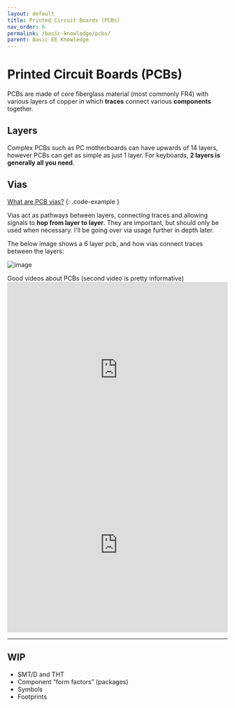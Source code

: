 ```yaml
---
layout: default
title: Printed Circuit Boards (PCBs)
nav_order: 6
permalink: /basic-knowledge/pcbs/
parent: Basic EE Knowledge
---
```


# Printed Circuit Boards (PCBs)

PCBs are made of core fiberglass material (most commonly FR4) with various layers of copper in which **traces** connect various **components** together.

## Layers
Complex PCBs such as PC motherboards can have upwards of 14 layers, however PCBs can get as simple as just 1 layer. For keyboards, **2 layers is generally all you need**.

## Vias
[What are PCB vias?](https://www.pcbgogo.com/Blog/PCB_Vias__Something_You_Need_To_Know.html)
{: .code-example }

Vias act as pathways between layers, connecting traces and allowing signals to **hop from layer to layer**. They are important, but should only be used when necessary. I'll be going over via usage further in depth later.

<div class="code-example" markdown="1">
The below image shows a 6 layer pcb, and how vias connect traces between the layers:

![image](https://www.allaboutcircuits.com/uploads/articles/via_intro_1.png)
</div>

<div class="code-example" markdown="1">
Good videos about PCBs (second video is pretty informative)

<iframe width="100%" height="400" src="https://www.youtube.com/embed/H9pGbLJknDk" title="How Do PCBs Work?" frameborder="0" allow="accelerometer; autoplay; clipboard-write; encrypted-media; gyroscope; picture-in-picture" allowfullscreen></iframe>

<iframe width="100%" height="400" src="https://www.youtube.com/embed/YJr-kHy6STg" title="What is a PCB?" frameborder="0" allow="accelerometer; autoplay; clipboard-write; encrypted-media; gyroscope; picture-in-picture" allowfullscreen></iframe>
</div>

---

## WIP
* SMT/D and THT
* Component “form factors” (packages)
* Symbols
* Footprints